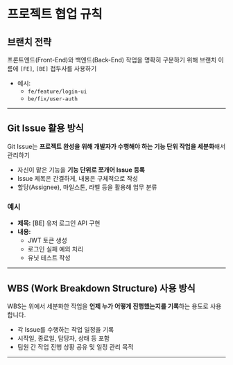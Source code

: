 # 프로젝트 협업 규칙

## 브랜치 전략

프론트엔드(Front-End)와 백엔드(Back-End) 작업을 명확히 구분하기 위해 브랜치 이름에 `[FE]`, `[BE]` 접두사를 사용하기

- 예시:  
  - `fe/feature/login-ui`  
  - `be/fix/user-auth`

---

## Git Issue 활용 방식

Git Issue는 **프로젝트 완성을 위해 개발자가 수행해야 하는 기능 단위 작업을 세분화**해서 관리하기

- 자신이 맡은 기능을 **기능 단위로 쪼개어 Issue 등록**
- Issue 제목은 간결하게, 내용은 구체적으로 작성
- 할당(Assignee), 마일스톤, 라벨 등을 활용해 업무 분류

### 예시

- **제목:** [BE] 유저 로그인 API 구현
- **내용:**
  - JWT 토큰 생성
  - 로그인 실패 예외 처리
  - 유닛 테스트 작성

---

## WBS (Work Breakdown Structure) 사용 방식

WBS는 위에서 세분화한 작업을 **언제 누가 어떻게 진행했는지를 기록**하는 용도로 사용합니다.

- 각 Issue를 수행하는 작업 일정을 기록
- 시작일, 종료일, 담당자, 상태 등 포함
- 팀원 간 작업 진행 상황 공유 및 일정 관리 목적

---

